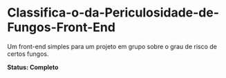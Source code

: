 # Classifica-o-da-Periculosidade-de-Fungos-Front-End
Um front-end simples para um projeto em grupo sobre o grau de risco de certos fungos.

<b>Status: Completo </b>
